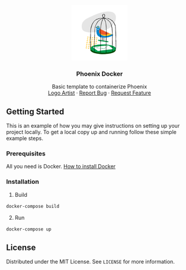 <!-- PROJECT LOGO -->
<br />
<p align="center">
  <a href="https://github.com/boreddevco/phoenix-docker">
    <img src="./images/logo.png" alt="Logo" width="150" height="150">
  </a>

  <h3 align="center">Phoenix Docker</h3>

  <p align="center">
    Basic template to containerize Phoenix
    <br />
    <a href="https://icons8.com">Logo Artist</a>
    ·
    <a href="https://github.com/boreddevco/phoenix-docker/issues">Report Bug</a>
    ·
    <a href="https://github.com/boreddevco/phoenix-docker/issues">Request Feature</a>
  </p>
</p>

<!-- GETTING STARTED -->
## Getting Started

This is an example of how you may give instructions on setting up your project locally.
To get a local copy up and running follow these simple example steps.

### Prerequisites

All you need is Docker. [How to install Docker](https://docs.docker.com/install/)

### Installation

1. Build
```sh
docker-compose build
```
2. Run
```sh
docker-compose up
```


<!-- LICENSE -->
## License

Distributed under the MIT License. See `LICENSE` for more information.

